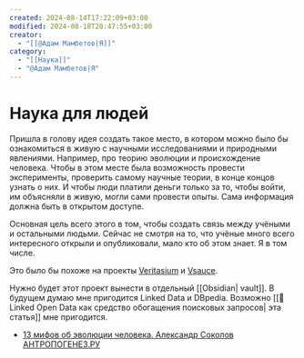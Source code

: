 ```yaml
---
created: 2024-08-14T17:22:09+03:00
modified: 2024-08-18T20:47:55+03:00
creator:
  - "[[@Адам Мамбетов|Я]]"
category:
  - "[[Наука]]"
  - "@Адам Мамбетов|Я"
---
```


# Наука для людей

Пришла в голову идея создать такое место, в котором можно было бы ознакомиться в живую с научными исследованиями и природными явлениями. Например, про теорию эволюции и происхождение человека. Чтобы в этом месте была возможность провести эксперименты, проверить самому научные теории, в конце концов узнать о них. И чтобы люди платили деньги только за то, чтобы войти, им объясняли в живую, могли сами провести опыты. Сама информация должна быть в открытом доступе.

Основная цель всего этого в том, чтобы создать связь между учëными и остальными людьми. Сейчас не смотря на то, что учëные много всего интересного открыли и опубликовали, мало кто об этом знает. Я в том числе.

Это было бы похоже на проекты [Veritasium](https://youtube.com/playlist?list=PL8YZyma552VdPJVHuSaZ88MuQSk7YCzQT&si=j7AYsNhW4Oat__h5) и [Vsauce](https://youtube.com/playlist?list=PL0_0CkR5Zh9vFyjkVHBTigVYFKJ-_35AK&si=LpMO08kQDYLChdr1).

Нужно будет этот проект вынести в отдельный [[Obsidian| vault]]. В будущем думаю мне пригодится Linked Data и DBpedia. Возможно [[📜Linked Open Data как средство обогащения поисковых запросов| эта статья]] мне пригодится.

 - [13 мифов об эволюции человека. Александр Соколов АНТРОПОГЕНЕЗ.РУ](https://youtu.be/vXeCLUD1pwI?si=w9BpvUuDSYJlJ8RF)